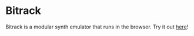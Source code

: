 # Bitrack

Bitrack is a modular synth emulator that runs in the browser. Try it out [here](https://adavidalbertson.github.io/bitrack/)!